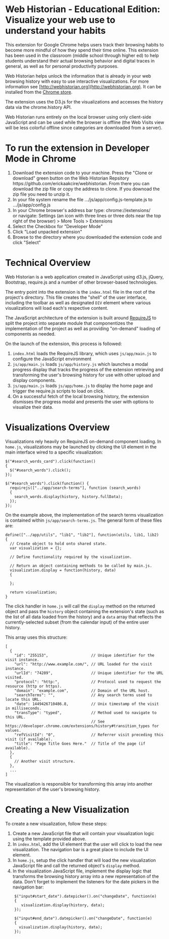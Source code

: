 # Web Historian - Educational Edition: Visualize your web use to understand your habits
This extension for Google Chrome helps users track their browsing habits to become more mindful of how they spend their time online. This extension has been used in the classroom (middle school through higher ed) to help students understand their actual browsing behavior and digital traces in general, as well as for personal productivity purposes. 

Web Historian helps unlock the information that is already in your web browsing history with easy to use interactive visualizations. For more information see [http://webhistorian.org](http://webhistorian.org). It can be installed from the [Chrome store]( https://chrome.google.com/webstore/detail/web-historian-web-history/chpcblajbmmlbhecpnnadmjmlbhkloji).

The extension uses the D3.js for the visualizations and accesses the history data via the chrome.history API.

Web Historian runs entirely on the local browser using only client-side JavaScript and can be used while the browser is offline (the Web Visits view will be less colorful offline since categories are downloaded from a server).

# To run the extension in Developer Mode in Chrome

<ol>
<li> Download the extension code to your machine. Press the "Clone or download" green button on the Web Historian Repsitory https://github.com/erickaakcire/webhistorian. From there you can download the zip file or copy the address to clone. If you downoad the zip file you need to unzip it.
<li> In your file system rename the file .../js/app/config.js-template.js to .../js/app/config.js

<li> In your Chrome browser's address bar type: chrome://extensions/ <br/> or navigate: Settings (an icon with three lines or three dots near the top right of the browser) > More Tools > Extensions

<li> Select the Checkbox for "Developer Mode"

<li> Click "Load unpacked extension"

<li> Browse to the directory where you downloaded the extension code and click "Select"
</ol>

# Technical Overview

Web Historian is a web application created in JavaScript using d3.js, jQuery, Bootstrap, require.js and a number of other browser-based technologies.

The entry point into the extension is the `index.html` file in the root of the project's directory. This file creates the "shell" of the user interface, including the toolbar as well as designated `DIV` element where various visualizations will load each's respective content.

The JavaScript architecture of the extension is built around [RequireJS](http://requirejs.org/) to split the project into separate module that componentizes the implementation of the project as well as providing "on-demand" loading of components as needed.

On the launch of the extension, this process is followed:

1. `index.html` loads the RequireJS library, which uses `js/app/main.js` to configure the JavaScript environment
2. `js/app/main.js` loads `js/app/history.js` which launches a modal progress display that tracks the progress of the extension retrieving and transforming the user's browsing history for use with other upload and display components.
3. `js/app/main.js` loads `js/app/home.js` to display the home page and trigger the require.js scripts to load on click.
4. On a successful fetch of the local browsing history, the extension dismisses the progress modal and presents the user with options to visualize their data.

# Visualizations Overview

Visualizations rely heavily on RequireJS on-demand component loading. In `home.js`, visualizations may be launched by clicking the UI element in the main interface wired to a specific visualization:

    $("#search_words_card").click(function()
    {
      $("#search_words").click();
    });

    $("#search_words").click(function() {
      requirejs(["../app/search-terms"], function (search_words) 
      {
        search_words.display(history, history.fullData);
      });
    });

On the example above, the implementation of the search terms visualization is contained within `js/app/search-terms.js`. The general form of these files are:

    define(["../app/utils", "lib1", "lib2"], function(utils, lib1, lib2) 
    {
      // Create object to hold onto shared state.
      var visualization = {};
      
      // Define functionality required by the visualization.
      
      // Return an object containing methods to be called by main.js.
      visualization.display = function(history, data)
      {
      
      };
      
      return visualization;
    }

The click handler in `home.js` will call the `display` method on the returned object and pass the `history` object containing the extension's state (such as the list of all data loaded from the history) and a `data` array that reflects the currently-selected subset (from the calendar input) of the entire user history.

This array uses this structure:

    [
      {
        "id": "255153",                   // Unique identifier for the visit instance.
        "url": "http://www.example.com/", // URL loaded for the visit instance.   
        "urlId": "74289",                 // Unique identifier for the URL visited.
        "protocol": "http:",              // Protocol used to request the resource (http or https).
        "domain": "example.com",          // Domain of the URL host.
        "searchTerms": "",                // Any search terms used to locate this URL.
        "date": 1449426710486.8,          // Unix timestamp of the visit in milliseconds.
        "transType": "typed",             // Method used to navigate to this URL. 
                                          // See https://developer.chrome.com/extensions/history#transition_types for values.
        "refVisitId": "0",                // Referrer visit preceding this visit (if available).
        "title": "Page Title Goes Here."  // Title of the page (if available).
      },
      {
        // Another visit structure.
      },
      ...
    ]

The visualization is responsible for transforming this array into another representation of the user's browsing history.

# Creating a New Visualization

To create a new visualization, follow these steps:

1. Create a new JavaScript file that will contain your visualization logic using the template provided above.
2. In `index.html`, add the UI element that the user will click to load the new visualization. The navigation bar is a great place to include the UI element.
3. In `home.js`, setup the click handler that will load the new visualization JavaScript file and call the returned object's `display` method.
4. In the visualization JavaScript file, implement the display logic that transforms the browsing history array into a new representation of the data. Don't forget to implement the listeners for the date pickers in the navigation bar:

````    
    $("input#start_date").datepicker().on("changeDate", function(e)
    {
       visualization.display(history, data);
    });
    
    $("input#end_date").datepicker().on("changeDate", function(e)
    {
      visualization.display(history, data);
    });
````
